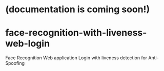 # (documentation is coming soon!)
# face-recognition-with-liveness-web-login
Face Recognition Web application Login with liveness detection for Anti-Spoofing
